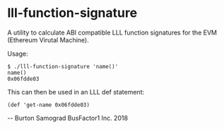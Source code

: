 lll-function-signature
==

A utility to calculate ABI compatible LLL function signatures for the
EVM (Ethereum Virutal Machine).


Usage:

```
$ ./lll-function-signature 'name()'
name()
0x06fdde03
```

This can then be used in an LLL def statement:

```
(def 'get-name 0x06fdde03)
```

--
Burton Samograd
BusFactor1 Inc.
2018